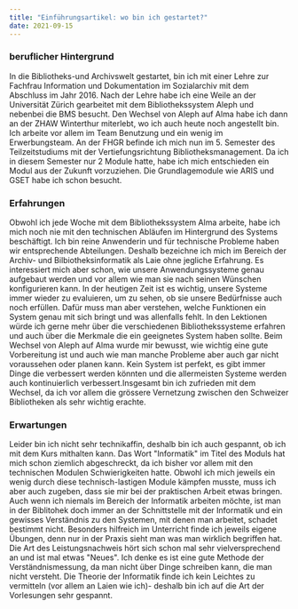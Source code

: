 ```yaml
---
title: "Einführungsartikel: wo bin ich gestartet?"
date: 2021-09-15
---
```


### beruflicher Hintergrund
In die Bibliotheks-und Archivswelt gestartet, bin ich mit einer Lehre zur Fachfrau Information und Dokumentation im Sozialarchiv mit dem Abschluss im Jahr 2016.
Nach der Lehre habe ich eine Weile an der Universität Zürich gearbeitet mit dem Bibliothekssystem Aleph und nebenbei die BMS besucht. Den Wechsel von Aleph auf Alma habe ich dann an der ZHAW Winterthur miterlebt, wo ich auch heute noch angestellt bin. Ich arbeite vor allem im Team Benutzung und ein wenig im Erwerbungsteam. An der FHGR befinde ich mich nun im 5. Semester des Teilzeitstudiums mit der Vertiefungsrichtung Bibliotheksmanagement. Da ich in diesem Semester nur 2 Module hatte, habe ich mich entschieden ein Modul aus der Zukunft vorzuziehen. Die Grundlagemodule wie ARIS und GSET habe ich schon besucht.

### Erfahrungen
Obwohl ich jede Woche mit dem Bibliothekssystem Alma arbeite, habe ich mich noch nie mit den technischen Abläufen im Hintergrund des Systems beschäftigt. 
Ich bin reine Anwenderin und für technische Probleme haben wir entsprechende Abteilungen. Deshalb bezeichne ich mich im Bereich der Archiv- und Bilbiotheksinformatik als Laie ohne jegliche Erfahrung. Es interessiert mich aber schon, wie unsere Anwendungssysteme genau aufgebaut werden und vor allem wie man sie nach seinen Wünschen konfigurieren kann. In der heutigen Zeit ist es wichtig, unsere Systeme immer wieder zu evaluieren, um zu sehen, ob sie unsere Bedürfnisse auch noch erfüllen. Dafür muss man aber verstehen, welche Funktionen ein System genau mit sich bringt und was allenfalls fehlt. 
In den Lektionen würde ich gerne mehr über die verschiedenen Bibliothekssysteme erfahren und auch über die Merkmale die ein geeignetes System haben sollte.
Beim Wechsel von Aleph auf Alma wurde mir bewusst, wie wichtig eine gute Vorbereitung ist und auch wie man manche Probleme aber auch gar nicht voraussehen oder planen kann. Kein System ist perfekt, es gibt immer Dinge die verbessert werden könnten und die allermeisten Systeme werden auch kontinuierlich verbessert.Insgesamt bin ich zufrieden mit dem Wechsel, da ich vor allem die grössere Vernetzung zwischen den Schweizer Bibliotheken als sehr wichtig erachte.

### Erwartungen
Leider bin ich nicht sehr technikaffin, deshalb bin ich auch gespannt, ob ich mit dem Kurs mithalten kann. Das Wort "Informatik" im Titel des Moduls hat mich schon ziemlich abgeschreckt, da ich bisher vor allem mit den technischen Modulen Schwierigkeiten hatte. Obwohl ich mich jeweils ein wenig durch diese technisch-lastigen Module kämpfen musste, muss ich aber auch zugeben, dass sie mir bei der praktischen Arbeit etwas bringen. Auch wenn ich niemals im Bereich der Informatik arbeiten möchte, ist man in der Biblitohek doch immer an der Schnittstelle mit der Informatik und ein gewisses Verständnis zu den Systemen, mit denen man arbeitet, schadet bestimmt nicht. Besonders hilfreich im Unterricht finde ich jeweils eigene Übungen, denn nur in der Praxis sieht man was man wirklich begriffen hat. Die Art des Leistungsnachweis hört sich schon mal sehr vielversprechend an und ist mal etwas "Neues". Ich denke es ist eine gute Methode der Verständnismessung, da man nicht über Dinge schreiben kann, die man nicht versteht. Die Theorie der Informatik finde ich kein Leichtes zu vermitteln (vor allem an Laien wie ich)- deshalb bin ich auf die Art der Vorlesungen sehr gespannt. 

